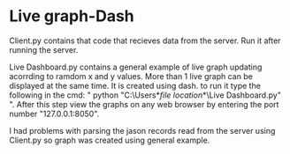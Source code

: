 # Live graph-Dash

Client.py contains that code that recieves data from the server. Run it after running the server.

Live Dashboard.py contains a general example of live graph updating acorrding to ramdom x and y values. More than 1 live graph can be displayed at the same time. It is created using dash. to run it type the following in the cmd: " python "C:\Users\**file location**\Live Dashboard.py" ". After this step view the graphs on any web browser by entering the port number "127.0.0.1:8050".

I had problems with parsing the jason records read from the server using Client.py so graph was created using general example.
